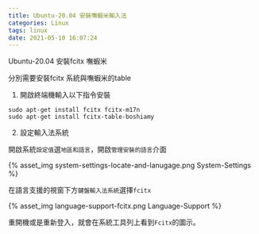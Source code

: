 ```yaml
---
title: Ubuntu-20.04 安裝嘸蝦米輸入法
categories: Linux
tags: linux
date: 2021-05-10 16:07:24
---
```


Ubuntu-20.04 安裝fcitx 嘸蝦米

分別需要安裝fcitx 系統與嘸蝦米的table

1. 開啟終端機輸入以下指令安裝

```command
sudo apt-get install fcitx fcitx-m17n
sudo apt-get install fcitx-table-boshiamy
```

<!-- more -->

2. 設定輸入法系統

開啟系統`設定值`選`地區和語言`，開啟`管理安裝的語言`介面

{% asset_img system-settings-locate-and-lanugage.png System-Settings %}

在語言支援的視窗下方`鍵盤輸入法系統`選擇`fcitx`

{% asset_img language-support-fcitx.png Language-Support %}

重開機或是重新登入，就會在系統工具列上看到`Fcitx`的圖示。